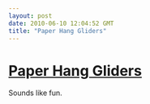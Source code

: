 ```yaml
---
layout: post
date: 2010-06-10 12:04:52 GMT
title: "Paper Hang Gliders"
---
```

# [Paper Hang Gliders](http://www.sciencetoymaker.org/hangGlider/index.htm)

Sounds like fun.